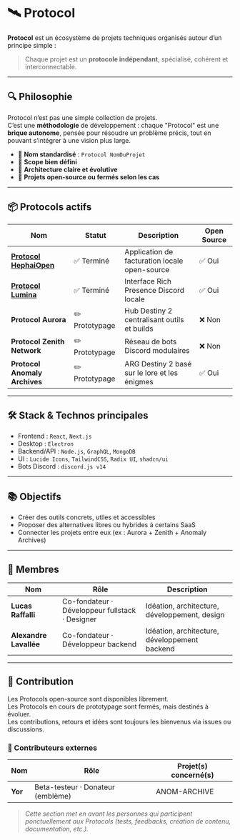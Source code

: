 # 🛰️ Protocol

**Protocol** est un écosystème de projets techniques organisés autour d’un principe simple :  
> Chaque projet est un **protocole indépendant**, spécialisé, cohérent et interconnectable.

---

## 🔍 Philosophie

Protocol n’est pas une simple collection de projets.  
C’est une **méthodologie** de développement : chaque "Protocol" est une **brique autonome**, pensée pour résoudre un problème précis, tout en pouvant s’intégrer à une vision plus large.

- 🔹 **Nom standardisé** : `Protocol NomDuProjet`
- 🔹 **Scope bien défini**
- 🔹 **Architecture claire et évolutive**
- 🔹 **Projets open-source ou fermés selon les cas**

---

## 📦 Protocols actifs

| Nom | Statut | Description | Open Source |
|-----|--------|-------------|-------------|
| [**Protocol HephaiOpen**](https://github.com/LucasRaffalli/HephaiOpen) | ✅ Terminé | Application de facturation locale open-source | ✅ Oui |
| [**Protocol Lumina**](https://github.com/LucasRaffalli/Lumina) | ✅ Terminé | Interface Rich Presence Discord locale | ✅ Oui |
| **Protocol Aurora** | ✏️ Prototypage | Hub Destiny 2 centralisant outils et builds | ❌ Non |
| **Protocol Zenith Network** | ✏️ Prototypage | Réseau de bots Discord modulaires | ❌ Non |
| **Protocol Anomaly Archives** | ✏️ Prototypage | ARG Destiny 2 basé sur le lore et les énigmes | ✅ Oui |

---

## 🛠️ Stack & Technos principales

- Frontend : `React`, `Next.js`
- Desktop : `Electron`
- Backend/API : `Node.js`, `GraphQL`, `MongoDB`
- UI : `Lucide Icons`, `TailwindCSS`, `Radix UI`, `shadcn/ui`
- Bots Discord : `discord.js v14`

---

## 📚 Objectifs

- Créer des outils concrets, utiles et accessibles
- Proposer des alternatives libres ou hybrides à certains SaaS
- Connecter les projets entre eux (ex : Aurora + Zenith + Anomaly Archives)

---

## 👥 Membres

| Nom | Rôle | Description |
|-----|------|-------------|
| **Lucas Raffalli** | Co-fondateur · Développeur fullstack · Designer | Idéation, architecture, développement, design |
| **Alexandre Lavallée** | Co-fondateur · Développeur backend | Idéation, architecture, développement backend |

---

## 🤝 Contribution

Les Protocols open-source sont disponibles librement.  
Les Protocols en cours de prototypage sont fermés, mais destinés à évoluer.  
Les contributions, retours et idées sont toujours les bienvenus via issues ou discussions.

### 🙌 Contributeurs externes

| Nom | Rôle | Projet(s) concerné(s) |
|-----|------|------------------------|
| **Yor** | Beta-testeur · Donateur (emblème)  | ANOM-ARCHIVE|

> *Cette section met en avant les personnes qui participent ponctuellement aux Protocols (tests, feedbacks, création de contenu, documentation, etc.).*
